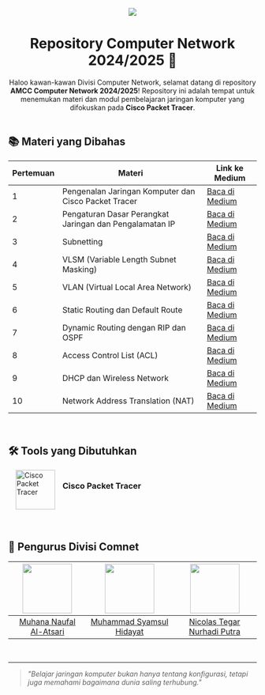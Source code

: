 <div align="center">
<p>
<img src="https://media1.tenor.com/m/mZMc3JEV4UkAAAAd/firefly-hsr.gif">
</p>
<h1>Repository Computer Network 2024/2025 🛜</h1>
Haloo kawan-kawan Divisi Computer Network, selamat datang di repository <strong>AMCC Computer Network 2024/2025</strong>! Repository ini adalah tempat untuk menemukan materi dan modul pembelajaran jaringan komputer yang difokuskan pada <strong>Cisco Packet Tracer</strong>.
</div>

<br>

## 📚 Materi yang Dibahas

| Pertemuan | Materi                                                  | Link ke Medium                                                                                                     |
| --------- | ------------------------------------------------------- | ------------------------------------------------------------------------------------------------------------------ |
| 1         | Pengenalan Jaringan Komputer dan Cisco Packet Tracer    | [Baca di Medium](https://medium.com/amcc-amikom/pengenalan-jaringan-komputer-dan-cisco-packet-tracer-7df4ad954f68) |
| 2         | Pengaturan Dasar Perangkat Jaringan dan Pengalamatan IP | [Baca di Medium](https://medium.com/amcc-amikom/pengaturan-dasar-perangkat-jaringan-dan-pengalamatan-ip-4d968ca95835)                                                                             |
| 3         | Subnetting                                              | [Baca di Medium](https://medium.com/#)                                                                             |
| 4         | VLSM (Variable Length Subnet Masking)                   | [Baca di Medium](https://medium.com/#)                                                                             |
| 5         | VLAN (Virtual Local Area Network)                       | [Baca di Medium](https://medium.com/#)                                                                             |
| 6         | Static Routing dan Default Route                        | [Baca di Medium](https://medium.com/#)                                                                             |
| 7         | Dynamic Routing dengan RIP dan OSPF                     | [Baca di Medium](https://medium.com/#)                                                                             |
| 8         | Access Control List (ACL)                               | [Baca di Medium](https://medium.com/#)                                                                             |
| 9         | DHCP dan Wireless Network                               | [Baca di Medium](https://medium.com/#)                                                                             |
| 10        | Network Address Translation (NAT)                       | [Baca di Medium](https://medium.com/#)                                                                             |

<br>

## 🛠️ Tools yang Dibutuhkan

<div style="display: flex; gap:15px; margin-left: 15px">
<img src="https://encrypted-tbn0.gstatic.com/images?q=tbn:ANd9GcQKrQU23dSbfFfAjiB9fJnWx0VkVmH1i9WejQ&s" alt="Cisco Packet Tracer" width="80">
<h3> Cisco Packet Tracer </h3>
</div>

<br>
<br>

## 👥 Pengurus Divisi Comnet

<center>

| <img src="https://github.com/muhananaufal.png" width="100"> | <img src="https://github.com/Syamsoelll.png" width="100"> |  <img src="https://github.com/nicolast74.png" width="100">   |
| :---------------------------------------------------------: | :-------------------------------------------------------: | :----------------------------------------------------------: | 
| [Muhana Naufal Al-Atsari](https://github.com/muhananaufal)  | [Muhammad Syamsul Hidayat](https://github.com/Syamsoelll) | [Nicolas Tegar Nurhadi Putra](https://github.com/nicolast74) | 

</center>

<br>

---

> _"Belajar jaringan komputer bukan hanya tentang konfigurasi, tetapi juga memahami bagaimana dunia saling terhubung."_
